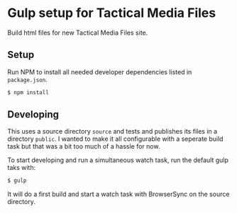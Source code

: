 Gulp setup for Tactical Media Files
===========

Build html files for new Tactical Media Files site.

## Setup

Run NPM to install all needed developer dependencies listed in `package.json`.

```bash
$ npm install
```

## Developing

This uses a source directory `source` and tests and publishes its files in a directory `public`. 
I wanted to make it all configurable with a seperate build task but that was a bit too much of a hassle for now.

To start developing and run a simultaneous watch task, run the default gulp taks with:

```bash
$ gulp
```

It will do a first build and start a watch task with BrowserSync on the source directory.
